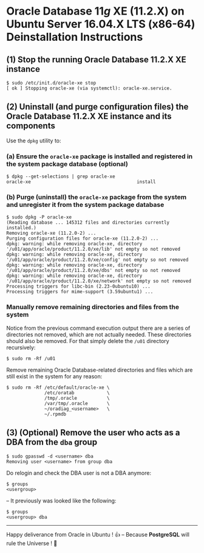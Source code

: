 # Oracle Database 11*g* XE (11.2.X) on Ubuntu Server 16.04.X LTS (x86-64) Deinstallation Instructions

## (1) Stop the running Oracle Database 11.2.X XE instance

```
$ sudo /etc/init.d/oracle-xe stop
[ ok ] Stopping oracle-xe (via systemctl): oracle-xe.service.
```

## (2) Uninstall (and purge configuration files) the Oracle Database 11.2.X XE instance and its components

Use the `dpkg` utility to:

### (a) Ensure the `oracle-xe` package is installed and registered in the system package database (optional)

```
$ dpkg --get-selections | grep oracle-xe
oracle-xe                                       install
```

### (b) Purge (uninstall) the `oracle-xe` package from the system and unregister it from the system package database

```
$ sudo dpkg -P oracle-xe
(Reading database ... 145312 files and directories currently installed.)
Removing oracle-xe (11.2.0-2) ...
Purging configuration files for oracle-xe (11.2.0-2) ...
dpkg: warning: while removing oracle-xe, directory '/u01/app/oracle/product/11.2.0/xe/lib' not empty so not removed
dpkg: warning: while removing oracle-xe, directory '/u01/app/oracle/product/11.2.0/xe/config' not empty so not removed
dpkg: warning: while removing oracle-xe, directory '/u01/app/oracle/product/11.2.0/xe/dbs' not empty so not removed
dpkg: warning: while removing oracle-xe, directory '/u01/app/oracle/product/11.2.0/xe/network' not empty so not removed
Processing triggers for libc-bin (2.23-0ubuntu10) ...
Processing triggers for mime-support (3.59ubuntu1) ...
```

### Manually remove remaining directories and files from the system

Notice from the previous command execution output there are a series of directories not removed, which are not actually needed. These directories should also be removed. For that simply delete the `/u01` directory recursively:

```
$ sudo rm -Rf /u01
```

Remove remaining Oracle Database-related directories and files which are still exist in the system for any reason:

```
$ sudo rm -Rf /etc/default/oracle-xe \
              /etc/oratab            \
              /tmp/.oracle           \
              /var/tmp/.oracle       \
              ~/oradiag_<username>   \
              ~/.rpmdb
```

## (3) (Optional) Remove the user who acts as a DBA from the `dba` group

```
$ sudo gpasswd -d <username> dba
Removing user <username> from group dba
```

Do relogin and check the DBA user is not a DBA anymore:

```
$ groups
<usergroup>
```

&ndash; It previously was looked like the following:

```
$ groups
<usergroup> dba
```

---

Happy deliverance from Oracle in Ubuntu ! :+1: &ndash; Because **PostgreSQL** will rule the Universe ! :blue_heart:
